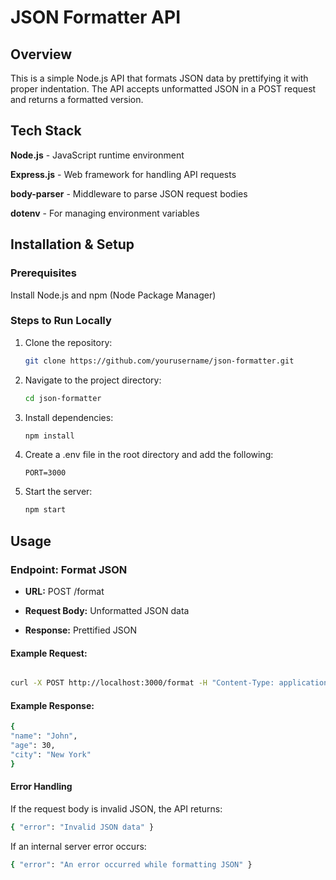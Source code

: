 # JSON Formatter API

## Overview

This is a simple Node.js API that formats JSON data by prettifying it with proper indentation. The API accepts unformatted JSON in a POST request and returns a formatted version.

## Tech Stack

**Node.js** - JavaScript runtime environment

**Express.js** - Web framework for handling API requests

**body-parser** - Middleware to parse JSON request bodies

**dotenv** - For managing environment variables

## Installation & Setup

### Prerequisites

Install Node.js and npm (Node Package Manager)

### Steps to Run Locally

1. Clone the repository:

   ```sh
   git clone https://github.com/yourusername/json-formatter.git
   ```

2. Navigate to the project directory:

   ```sh
   cd json-formatter
   ```

3. Install dependencies:

   ```sh
   npm install
   ```

4. Create a .env file in the root directory and add the following:

   ```env
   PORT=3000
   ```

5. Start the server:

   ```sh
   npm start
   ```

## Usage

### Endpoint: Format JSON

- **URL:** POST /format

- **Request Body:** Unformatted JSON data

- **Response:** Prettified JSON

#### Example Request:

```sh

curl -X POST http://localhost:3000/format -H "Content-Type: application/json" -d '{"name":"John","age":30,"city":"New York"}'
```

#### Example Response:

```sh
{
"name": "John",
"age": 30,
"city": "New York"
}

```

#### Error Handling

If the request body is invalid JSON, the API returns:

```sh
{ "error": "Invalid JSON data" }
```

If an internal server error occurs:

```sh
{ "error": "An error occurred while formatting JSON" }
```
